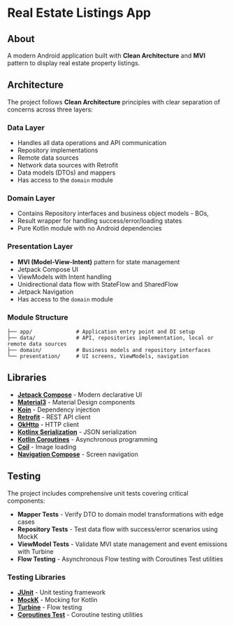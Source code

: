 # Real Estate Listings App
## About
A modern Android application built with **Clean Architecture** and **MVI** pattern to display real estate property listings.

## Architecture

The project follows **Clean Architecture** principles with clear separation of concerns across three layers:

### Data Layer
- Handles all data operations and API communication
- Repository implementations
- Remote data sources
- Network data sources with Retrofit
- Data models (DTOs) and mappers
- Has access to the ```domain``` module

### Domain Layer
- Contains Repository interfaces and business object models - BOs,
- Result wrapper for handling success/error/loading states
- Pure Kotlin module with no Android dependencies

### Presentation Layer
- **MVI (Model-View-Intent)** pattern for state management
- Jetpack Compose UI
- ViewModels with Intent handling
- Unidirectional data flow with StateFlow and SharedFlow
- Jetpack Navigation
- Has access to the ```domain``` module

### Module Structure
```
├── app/              # Application entry point and DI setup
├── data/             # API, repositories implementation, local or remote data sources
├── domain/           # Business models and repository interfaces
└── presentation/     # UI screens, ViewModels, navigation
```
## Libraries

- **[Jetpack Compose](https://developer.android.com/jetpack/compose)** - Modern declarative UI
- **[Material3](https://m3.material.io/)** - Material Design components
- **[Koin](https://insert-koin.io/)** - Dependency injection
- **[Retrofit](https://square.github.io/retrofit/)** - REST API client
- **[OkHttp](https://square.github.io/okhttp/)** - HTTP client
- **[Kotlinx Serialization](https://github.com/Kotlin/kotlinx.serialization)** - JSON serialization
- **[Kotlin Coroutines](https://kotlinlang.org/docs/coroutines-overview.html)** - Asynchronous programming
- **[Coil](https://coil-kt.github.io/coil/)** - Image loading
- **[Navigation Compose](https://developer.android.com/jetpack/compose/navigation)** - Screen navigation

## Testing

The project includes comprehensive unit tests covering critical components:

- **Mapper Tests** - Verify DTO to domain model transformations with edge cases
- **Repository Tests** - Test data flow with success/error scenarios using MockK
- **ViewModel Tests** - Validate MVI state management and event emissions with Turbine
- **Flow Testing** - Asynchronous Flow testing with Coroutines Test utilities

### Testing Libraries
- **[JUnit](https://junit.org/junit4/)** - Unit testing framework
- **[MockK](https://mockk.io/)** - Mocking for Kotlin
- **[Turbine](https://github.com/cashapp/turbine)** - Flow testing
- **[Coroutines Test](https://kotlinlang.org/api/kotlinx.coroutines/kotlinx-coroutines-test/)** - Coroutine testing utilities
